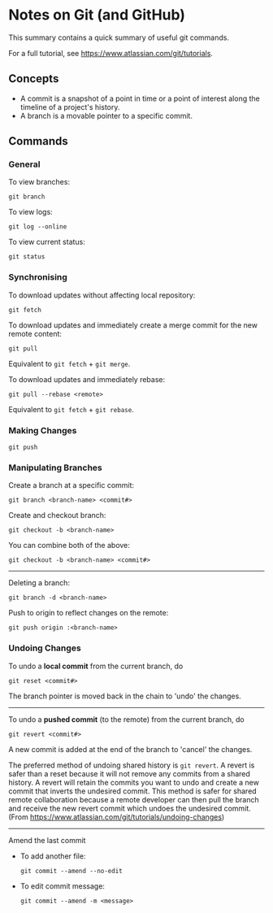 # Notes on Git (and GitHub)
This summary contains a quick summary of useful git commands.

For a full tutorial, see https://www.atlassian.com/git/tutorials.

## Concepts
- A commit is a snapshot of a point in time or a point of interest along the timeline of a project's history.
- A branch is a movable pointer to a specific commit.

## Commands
### General

To view branches:
    
    git branch

To view logs:

    git log --online

To view current status:

    git status

### Synchronising

To download updates without affecting local repository:
    
    git fetch
    
To download updates and immediately create a merge commit for the new remote content:

    git pull 

Equivalent to `git fetch` + `git merge`.

To download updates and immediately rebase:

    git pull --rebase <remote>

Equivalent to `git fetch` + `git rebase`.

### Making Changes

`git push`

### Manipulating Branches

Create a branch at a specific commit:

    git branch <branch-name> <commit#>
    
Create and checkout branch:

    git checkout -b <branch-name>

You can combine both of the above:

    git checkout -b <branch-name> <commit#>
    
---

Deleting a branch:
    
    git branch -d <branch-name>
    
Push to origin to reflect changes on the remote:
  
    git push origin :<branch-name>

### Undoing Changes

To undo a **local commit** from the current branch, do

    git reset <commit#>

The branch pointer is moved back in the chain to 'undo' the changes.

---

To undo a **pushed commit** (to the remote) from the current branch, do

    git revert <commit#>

A new commit is added at the end of the branch to 'cancel' the changes.

The preferred method of undoing shared history is `git revert`. A revert is safer than a reset because it will not remove any commits from a shared history. A revert will retain the commits you want to undo and create a new commit that inverts the undesired commit. This method is safer for shared remote collaboration because a remote developer can then pull the branch and receive the new revert commit which undoes the undesired commit. (From https://www.atlassian.com/git/tutorials/undoing-changes)

---

Amend the last commit
- To add another file:

      git commit --amend --no-edit
      
- To edit commit message:

      git commit --amend -m <message>
